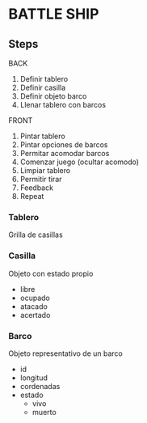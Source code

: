 # BATTLE SHIP

## Steps 
BACK
  1. Definir tablero
  2. Definir casilla
  3. Definir objeto barco
  4. Llenar tablero con barcos

FRONT
  1. Pintar tablero
  2. Pintar opciones de barcos
  3. Permitar acomodar barcos
  4. Comenzar juego (ocultar acomodo)
  5. Limpiar tablero
  6. Permitir tirar
  7. Feedback
  8. Repeat

### Tablero
Grilla de casillas

### Casilla
Objeto con estado propio
  - libre
  - ocupado
  - atacado
  - acertado

### Barco
Objeto representativo de un barco
  - id
  - longitud
  - cordenadas
  - estado
    - vivo
    - muerto


